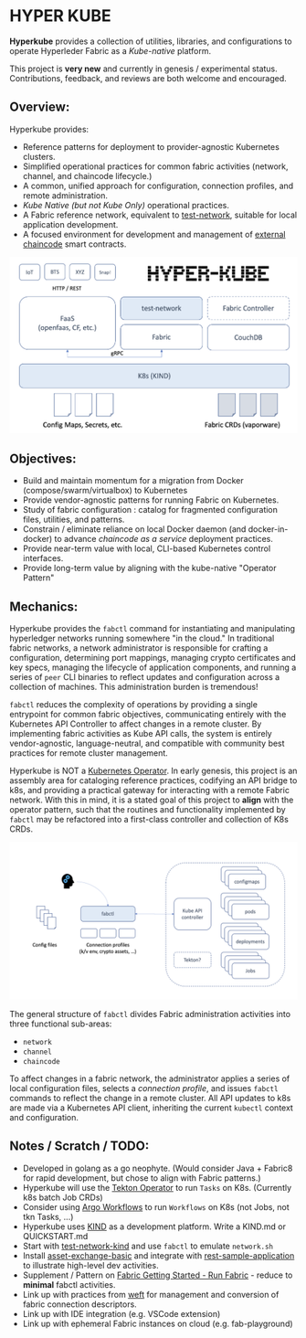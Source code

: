 # HYPER KUBE

**Hyperkube** provides a collection of utilities, libraries, and configurations to operate Hyperleder Fabric as a 
_Kube-native_ platform.

This project is **very new** and currently in genesis / experimental status.  Contributions, feedback, and reviews are 
both welcome and encouraged.

## Overview: 
Hyperkube provides: 

- Reference patterns for deployment to provider-agnostic Kubernetes clusters.
- Simplified operational practices for common fabric activities (network, channel, and chaincode lifecycle.)
- A common, unified approach for configuration, connection profiles, and remote administration.
- _Kube Native (but not Kube Only)_ operational practices.
- A Fabric reference network, equivalent to [test-network](url), suitable for local application development.
- A focused environment for development and management of [external chaincode](url) smart contracts. 

![hyper-kube](docs/images/hyper-kube.png)

## Objectives:

- Build and maintain momentum for a migration from Docker (compose/swarm/virtualbox) to Kubernetes 
- Provide vendor-agnostic patterns for running Fabric on Kubernetes.
- Study of fabric configuration : catalog for fragmented configuration files, utilities, and patterns. 
- Constrain / eliminate reliance on local Docker daemon (and docker-in-docker) to advance _chaincode as a service_ 
  deployment practices.
- Provide near-term value with local, CLI-based Kubernetes control interfaces.
- Provide long-term value by aligning with the kube-native "Operator Pattern" 

## Mechanics: 

Hyperkube provides the `fabctl` command for instantiating and manipulating hyperledger networks running somewhere "in 
the cloud."  In traditional fabric networks, a network administrator is responsible for crafting a configuration, 
determining port mappings, managing crypto certificates and key specs, managing the lifecycle of application components,
and running a series of `peer` CLI binaries to reflect updates and configuration across a collection of machines.
This administration burden is tremendous!

`fabctl` reduces the complexity of operations by providing a single entrypoint for common fabric objectives, communicating 
entirely with the Kubernetes API Controller to affect changes in a remote cluster.  By implementing fabric 
activities as Kube API calls, the system is entirely vendor-agnostic, language-neutral, and compatible with community 
best practices for remote cluster management.

Hyperkube is NOT a [Kubernetes Operator](https://kubernetes.io/docs/concepts/extend-kubernetes/operator/).  In early 
genesis, this project is an assembly area for cataloging reference practices, codifying an API bridge to k8s, and 
providing a practical gateway for interacting with a remote Fabric network.  With this in mind, it is a stated goal 
of this project to **align** with the operator pattern, such that the routines and functionality implemented by `fabctl` 
may be refactored into a first-class controller and collection of K8s CRDs.

![fabctl.png](docs/images/fabctl.png)

The general structure of `fabctl` divides Fabric administration activities into three functional sub-areas: 
- `network` 
- `channel`
- `chaincode`

To affect changes in a fabric network, the administrator applies a series of local configuration files, selects a 
_connection profile_, and issues `fabctl` commands to reflect the change in a remote cluster.  All API updates to k8s
are made via a Kubernetes API client, inheriting the current `kubectl` context and configuration.


## Notes / Scratch / TODO: 

- Developed in golang as a go neophyte.  (Would consider Java + Fabric8 for rapid development, but chose to align with Fabric patterns.)
- Hyperkube will use the [Tekton Operator](https://tekton.dev) to run `Tasks` on K8s.  (Currently k8s batch Job CRDs)
- Consider using [Argo Workflows](https://argoproj.github.io/workflows) to run `Workflows` on K8s (not Jobs, not tkn Tasks, ...)
- Hyperkube uses [KIND](https://kind.sigs.k8s.io) as a development platform.  Write a KIND.md or QUICKSTART.md 
- Start with [test-network-kind](https://github.com/hyperledger/fabric-samples/pull/471) and use `fabctl` to emulate `network.sh` 
- Install [asset-exchange-basic](link) and integrate with [rest-sample-application](link) to illustrate high-level dev activities.
- Supplement / Pattern on [Fabric Getting Started - Run Fabric](https://hyperledger-fabric.readthedocs.io/en/latest/test_network.html) - reduce to **minimal** fabctl activities. 
- Link up with practices from [weft](link) for management and conversion of fabric connection descriptors.
- Link up with IDE integration (e.g. VSCode extension)
- Link up with ephemeral Fabric instances on cloud (e.g. fab-playground)